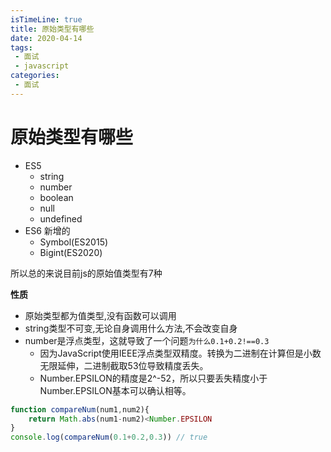 ```yaml
---
isTimeLine: true
title: 原始类型有哪些
date: 2020-04-14
tags:
 - 面试
 - javascript
categories:
 - 面试
---
```

# 原始类型有哪些
* ES5
  * string
  * number
  * boolean
  * null
  * undefined
* ES6 新增的
  * Symbol(ES2015)
  * Bigint(ES2020)

所以总的来说目前js的原始值类型有7种

**性质**
* 原始类型都为值类型,没有函数可以调用
* string类型不可变,无论自身调用什么方法,不会改变自身
* number是浮点类型，这就导致了一个问题`为什么0.1+0.2!==0.3`
  *  因为JavaScript使用IEEE浮点类型双精度。转换为二进制在计算但是小数无限延伸，二进制截取53位导致精度丢失。
  * Number.EPSILON的精度是2^-52，所以只要丢失精度小于Number.EPSILON基本可以确认相等。

```js
function compareNum(num1,num2){
    return Math.abs(num1-num2)<Number.EPSILON
}
console.log(compareNum(0.1+0.2,0.3)) // true
```

